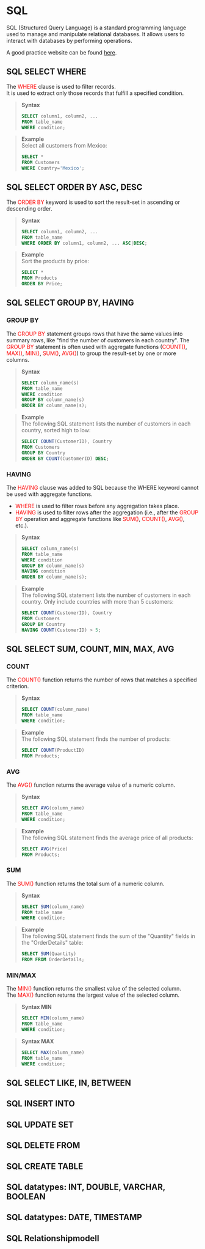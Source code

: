 # SQL
SQL (Structured Query Language) is a standard programming language used to manage and manipulate relational databases. It allows users to interact with databases by performing operations.

A good practice website can be found [here](https://www.sql-practice.com/).

## SQL SELECT WHERE
The <span style="color: red;">WHERE</span> clause is used to filter records.\
It is used to extract only those records that fulfill a specified condition.

> **Syntax**
> ```sql
> SELECT column1, column2, ...
> FROM table_name
> WHERE condition;
> ```

> **Example**\
> Select all customers from Mexico:
> ```sql 
> SELECT *
> FROM Customers
> WHERE Country='Mexico';
> ```

## SQL SELECT ORDER BY ASC, DESC
The <span style="color: red;">ORDER BY</span> keyword is used to sort the result-set in ascending or descending order.

> **Syntax**
> ```sql
> SELECT column1, column2, ...
> FROM table_name
> WHERE ORDER BY column1, column2, ... ASC|DESC;
> ```

> **Example**\
> Sort the products by price:
> ```sql
> SELECT *
> FROM Products
> ORDER BY Price;
> ```

## SQL SELECT GROUP BY, HAVING
### GROUP BY
The <span style="color: red;">GROUP BY</span> statement groups rows that have the same values into summary rows, like "find the number of customers in each country".
The <span style="color: red;">GROUP BY</span> statement is often used with aggregate functions (<span style="color: red;">COUNT()</span>, <span style="color: red;">MAX()</span>, <span style="color: red;">MIN()</span>, <span style="color: red;">SUM()</span>, <span style="color: red;">AVG()</span>) to group the result-set by one or more columns.

> **Syntax**
> ```sql
> SELECT column_name(s)
> FROM table_name
> WHERE condition
> GROUP BY column_name(s)
> ORDER BY column_name(s);
> ```

> **Example**\
> The following SQL statement lists the number of customers in each country, sorted high to low:
> ```sql
> SELECT COUNT(CustomerID), Country
> FROM Customers
> GROUP BY Country
> ORDER BY COUNT(CustomerID) DESC;
> ```

### HAVING
The <span style="color: red;">HAVING</span> clause was added to SQL because the WHERE keyword cannot be used with aggregate functions.

- <span style="color: red;">WHERE</span> is used to filter rows before any aggregation takes place.
- <span style="color: red;">HAVING</span> is used to filter rows after the aggregation (i.e., after the <span style="color: red;">GROUP BY</span> operation and aggregate functions like <span style="color: red;">SUM()</span>, <span style="color: red;">COUNT()</span>, <span style="color: red;">AVG()</span>, etc.).

> **Syntax**
> ```sql
> SELECT column_name(s)
> FROM table_name
> WHERE condition
> GROUP BY column_name(s)
> HAVING condition
> ORDER BY column_name(s);
> ```

> **Example**\
> The following SQL statement lists the number of customers in each country. Only include countries with more than 5 customers:
> ```sql
> SELECT COUNT(CustomerID), Country
> FROM Customers
> GROUP BY Country
> HAVING COUNT(CustomerID) > 5;
> ```

## SQL SELECT SUM, COUNT, MIN, MAX, AVG
### COUNT
The <span style="color: red;">COUNT()</span> function returns the number of rows that matches a specified criterion.

> **Syntax**
> ```sql
> SELECT COUNT(column_name)
> FROM table_name
> WHERE condition;
> ```

> **Example**\
> The following SQL statement finds the number of products:
> ```sql
> SELECT COUNT(ProductID)
> FROM Products;
> ```

### AVG
The <span style="color: red;">AVG()</span> function returns the average value of a numeric column.

> **Syntax**
> ```sql
> SELECT AVG(column_name)
> FROM table_name
> WHERE condition;
> ```

> **Example**\
> The following SQL statement finds the average price of all products:
> ```sql
> SELECT AVG(Price)
> FROM Products;
> ```

### SUM
The <span style="color: red;">SUM()</span> function returns the total sum of a numeric column.

> **Syntax**
> ```sql
> SELECT SUM(column_name)
> FROM table_name
> WHERE condition;
> ```

> **Example**\
> The following SQL statement finds the sum of the "Quantity" fields in the "OrderDetails" table:
> ```sql
> SELECT SUM(Quantity)
> FROM FROM OrderDetails;
> ```

### MIN/MAX
The <span style="color: red;">MIN()</span> function returns the smallest value of the selected column.\
The <span style="color: red;">MAX()</span> function returns the largest value of the selected column.

> **Syntax MIN**
> ```sql
> SELECT MIN(column_name)
> FROM table_name
> WHERE condition;
> ```

> **Syntax MAX**
> ```sql
> SELECT MAX(column_name)
> FROM table_name
> WHERE condition;
> ```

## SQL SELECT LIKE, IN, BETWEEN
## SQL INSERT INTO
## SQL UPDATE SET
## SQL DELETE FROM
## SQL CREATE TABLE
## SQL datatypes: INT, DOUBLE, VARCHAR, BOOLEAN
## SQL datatypes: DATE, TIMESTAMP
## SQL Relationshipmodell
